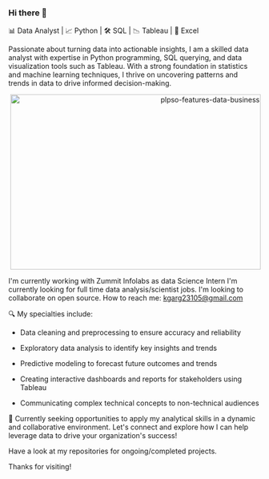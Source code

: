 ### Hi there 👋

📊 Data Analyst | 📈 Python | 🛠 SQL | 📉 Tableau | 🧮 Excel

Passionate about turning data into actionable insights, I am a skilled data analyst with expertise in Python programming, SQL querying, and data visualization tools such as Tableau. With a strong foundation in statistics and machine learning techniques, I thrive on uncovering patterns and trends in data to drive informed decision-making.

<p align="right">
  <img src="https://github.com/kanishkagargg/kanishkagargg/assets/140965958/eccf8634-0cfa-4c9f-a503-1893ca8ef241" width="500" height="350" alt="plpso-features-data-business">
</p>

I'm currently working with Zummit Infolabs as data Science Intern
I'm currently looking for full time data analysis/scientist jobs.
I'm looking to collaborate on open source.
How to reach me: kgarg23105@gmail.com



🔍 My specialties include:

- Data cleaning and preprocessing to ensure accuracy and reliability

- Exploratory data analysis to identify key insights and trends
- Predictive modeling to forecast future outcomes and trends
- Creating interactive dashboards and reports for stakeholders using Tableau
- Communicating complex technical concepts to non-technical audiences

💼 Currently seeking opportunities to apply my analytical skills in a dynamic and collaborative environment. Let's connect and explore how I can help leverage data to drive your organization's success!

Have a look at my repositories for ongoing/completed projects.

Thanks for visiting!
